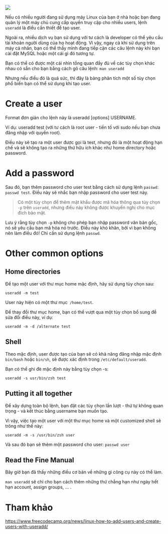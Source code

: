 ![](https://images.viblo.asia/9eb03000-c479-4ea9-8374-ac187b489bf8.jpeg)

Nếu có nhiều người đang sử dụng máy Linux của bạn ở nhà hoặc bạn đang quản lý một máy chủ cung cấp quyền truy cập cho nhiều users, lệnh `useradd` là điều cần thiết để tạo user.

Ngoài ra, nhiều dịch vụ bạn sử dụng với tư cách là developer có thể yêu cầu tài khoản người dùng của họ hoạt động. Vì vậy, ngay cả khi sử dụng trên máy cá nhân, bạn có thể thấy mình đang tiếp cận các câu lệnh này khi bạn cài đặt MySQL hoặc một cái gì đó tương tự.

Bạn có thể có được một cái nhìn tổng quan đầy đủ về các tùy chọn khác nhau có sẵn cho bạn bằng cách gõ câu lệnh: `man useradd`

Nhưng nếu điều đó là quá sức, thì đây là bảng phân tích một số tùy chọn phổ biến bạn có thể sử dụng khi tạo user.

# Create a user
Format đơn giản cho lệnh này là useradd [options] USERNAME.

Ví dụ:  useradd test (với tư cách là root user - tiền tố với sudo nếu bạn chưa đăng nhập với quyền root).

Điều này sẽ tạo ra một user được gọi là test, nhưng đó là một hoạt động hạn chế và sẽ không tạo ra những thứ hữu ích khác như home directory hoặc password.

# Add a password
Sau đó, bạn thêm password cho user test bằng cách sử dụng lệnh `passwd`: `passwd test`. Điều này sẽ nhắc bạn nhập password cho user test này.

> Có một tùy chọn để thêm mật khẩu được mã hóa thông qua tùy chọn `-p` trên `useradd`, nhưng điều này không được khuyến nghị cho mục đích bảo mật.

Lưu ý rằng tùy chọn `-p` không cho phép bạn nhập password văn bản gốc, nó sẽ yêu cầu bạn mã hóa nó trước. Điều này khó khăn, bởi vì bạn không nên làm điều đó! Chỉ cần sử dụng lệnh `passwd`.
# Other common options
## Home directories
Để tạo một user với thư mục home mặc định, hãy sử dụng tùy chọn sau:

`useradd -m test`

User này hiện có một thư mục` /home/test`.

Để thay đổi thư mục home, bạn có thể vượt qua một tùy chọn bổ sung để sửa đổi điều này, ví dụ:

`useradd -m -d /alternate test`

## Shell
Theo mặc định, user được tạo của bạn sẽ có khả năng đăng nhập mặc định `bin/bash` hoặc `bin/sh`, sẽ được xác định trong `/etc/default/useradd`.

Bạn có thể ghi đè mặc định này bằng tùy chọn -s:

`useradd -s usr/bin/zsh test`

## Putting it all together
Để xây dựng toàn bộ lệnh, bạn đặt các tùy chọn lần lượt - thứ tự không quan trọng - và kết thúc bằng username bạn muốn tạo.

Vì vậy, việc tạo một user với một thư mục home và một customized shell sẽ trông như thế này:

`useradd -m -s /usr/bin/zsh user`

Và sau đó bạn sẽ thêm một password cho user:  `passwd user`


## Read the Fine Manual
Bây giờ bạn đã thấy những điều cơ bản về những gì công cụ này có thể làm.

`man useradd` sẽ chỉ cho bạn cách thêm những thứ chẳng hạn như ngày hết hạn account, assign groups, ... .


# Tham khảo
https://www.freecodecamp.org/news/linux-how-to-add-users-and-create-users-with-useradd/